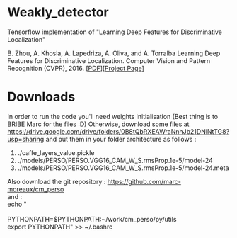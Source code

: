 # Weakly_detector
Tensorflow implementation of "Learning Deep Features for Discriminative Localization"

B. Zhou, A. Khosla, A. Lapedriza, A. Oliva, and A. Torralba
Learning Deep Features for Discriminative Localization.
Computer Vision and Pattern Recognition (CVPR), 2016.
[[PDF](http://arxiv.org/pdf/1512.04150.pdf)][[Project Page](http://cnnlocalization.csail.mit.edu/)]

# Downloads
In order to run the code you'll need weights initialisation (Best thing is to BRIBE Marc for the files :D)
Otherwise, download some files at https://drive.google.com/drive/folders/0B8tQbRXEAWraNnhJb21DNlNtTG8?usp=sharing and put them in your folder architecture as follows :
1. ./caffe_layers_value.pickle
2. ./models/PERSO/PERSO.VGG16_CAM_W_S.rmsProp.1e-5/model-24
3. ./models/PERSO/PERSO.VGG16_CAM_W_S.rmsProp.1e-5/model-24.meta

Also download the git repository :
https://github.com/marc-moreaux/cm_perso <br/>
and :<br/>
echo "<br/>
<br/>
PYTHONPATH=\$PYTHONPATH:~/work/cm_perso/py/utils<br/>
export PYTHONPATH" >> ~/.bashrc<br/>
